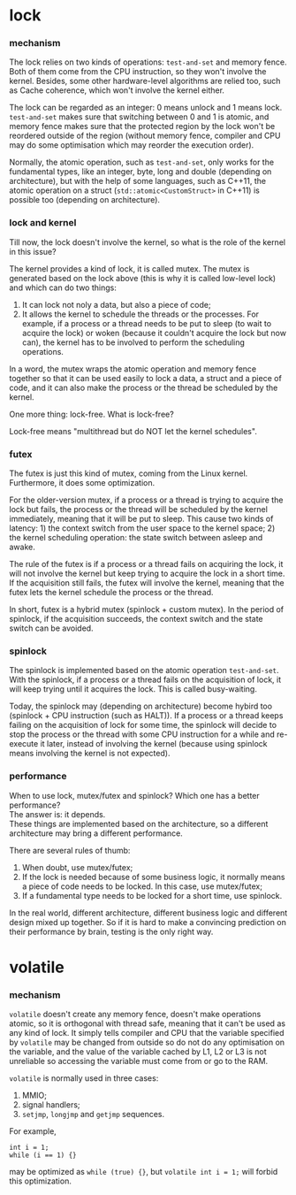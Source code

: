 # lock


### mechanism ###
The lock relies on two kinds of operations: `test-and-set` and memory fence. Both of them come from the CPU instruction, so they won't involve the kernel. Besides, some other hardware-level algorithms are relied too, such as Cache coherence, which won't involve the kernel either.

The lock can be regarded as an integer: 0 means unlock and 1 means lock. `test-and-set` makes sure that switching between 0 and 1 is atomic, and memory fence makes sure that the protected region by the lock won't be reordered outside of the region (without memory fence, compiler and CPU may do some optimisation which may reorder the execution order).

Normally, the atomic operation, such as `test-and-set`, only works for the fundamental types, like an integer, byte, long and double (depending on architecture), but with the help of some languages, such as C++11, the atomic operation on a struct (`std::atomic<CustomStruct>` in C++11) is possible too (depending on architecture).

### lock and kernel ###
Till now, the lock doesn't involve the kernel, so what is the role of the kernel in this issue?

The kernel provides a kind of lock, it is called mutex. The mutex is generated based on the lock above (this is why it is called low-level lock) and which can do two things:<br>
1) It can lock not noly a data, but also a piece of code;<br>
2) It allows the kernel to schedule the threads or the processes. For example, if a process or a thread needs to be put to sleep (to wait to acquire the lock) or woken (because it couldn't acquire the lock but now can), the kernel has to be involved to perform the scheduling operations.

In a word, the mutex wraps the atomic operation and memory fence together so that it can be used easily to lock a data, a struct and a piece of code, and it can also make the process or the thread be scheduled by the kernel.

One more thing: lock-free. What is lock-free?

Lock-free means "multithread but do NOT let the kernel schedules".

### futex ###
The futex is just this kind of mutex, coming from the Linux kernel. Furthermore, it does some optimization.

For the older-version mutex, if a process or a thread is trying to acquire the lock but fails, the process or the thread will be scheduled by the kernel immediately, meaning that it will be put to sleep. This cause two kinds of latency: 1) the context switch from the user space to the kernel space; 2) the kernel scheduling operation: the state switch between asleep and awake.

The rule of the futex is if a process or a thread fails on acquiring the lock, it will not involve the kernel but keep trying to acquire the lock in a short time. If the acquisition still fails, the futex will involve the kernel, meaning that the futex lets the kernel schedule the process or the thread.

In short, futex is a hybrid mutex (spinlock + custom mutex). In the period of spinlock, if the acquisition succeeds, the context switch and the state switch can be avoided.

### spinlock ###
The spinlock is implemented based on the atomic operation `test-and-set`. With the spinlock, if a process or a thread fails on the acquisition of lock, it will keep trying until it acquires the lock. This is called busy-waiting.

Today, the spinlock may (depending on architecture) become hybird too (spinlock + CPU instruction (such as HALT)). If a process or a thread keeps failing on the acquisition of lock for some time, the spinlock will decide to stop the process or the thread with some CPU instruction for a while and re-execute it later, instead of involving the kernel (because using spinlock means involving the kernel is not expected).

### performance ###
When to use lock, mutex/futex and spinlock? Which one has a better performance?<br>
The answer is: it depends.<br>
These things are implemented based on the architecture, so a different architecture may bring a different performance.

There are several rules of thumb:
1) When doubt, use mutex/futex;<br>
2) If the lock is needed because of some business logic, it normally means a piece of code needs to be locked. In this case, use mutex/futex;<br>
3) If a fundamental type needs to be locked for a short time, use spinlock.

In the real world, different architecture, different business logic and different design mixed up together. So if it is hard to make a convincing prediction on their performance by brain, testing is the only right way.


# volatile


### mechanism ###
`volatile` doesn't create any memory fence, doesn't make operations atomic, so it is orthogonal with thread safe, meaning that it can't be used as any kind of lock. It simply tells compiler and CPU that the variable specified by `volatile` may be changed from outside so do not do any optimisation on the variable, and the value of the variable cached by L1, L2 or L3 is not unreliable so accessing the variable must come from or go to the RAM.

`volatile` is normally used in three cases:
1) MMIO;
2) signal handlers;
3) `setjmp`, `longjmp` and `getjmp` sequences.

For example, 
```
int i = 1;
while (i == 1) {}
```
may be optimized as `while (true) {}`, but `volatile int i = 1;` will forbid this optimization.
